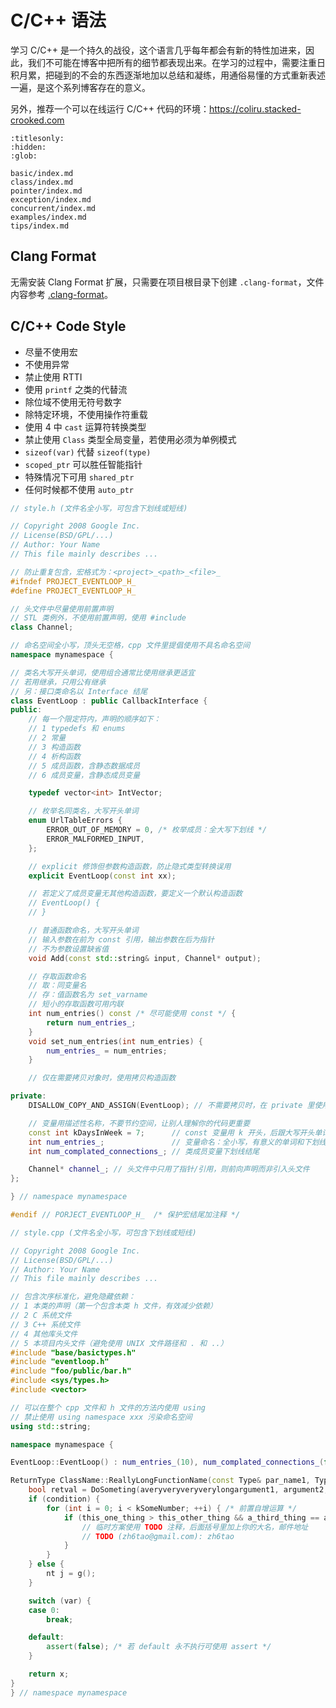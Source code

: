 # C/C++ 语法

学习 C/C++ 是一个持久的战役，这个语言几乎每年都会有新的特性加进来，因此，我们不可能在博客中把所有的细节都表现出来。在学习的过程中，需要注重日积月累，把碰到的不会的东西逐渐地加以总结和凝练，用通俗易懂的方式重新表述一遍，是这个系列博客存在的意义。

另外，推荐一个可以在线运行 C/C++ 代码的环境：<https://coliru.stacked-crooked.com>

```{toctree}
:titlesonly:
:hidden:
:glob:

basic/index.md
class/index.md
pointer/index.md
exception/index.md
concurrent/index.md
examples/index.md
tips/index.md
```

## Clang Format

无需安装 Clang Format 扩展，只需要在项目根目录下创建 `.clang-format`，文件内容参考 [.clang-format](../../.clang-format)。

## C/C++ Code Style

- 尽量不使用宏
- 不使用异常
- 禁止使用 RTTI
- 使用 `printf` 之类的代替流
- 除位域不使用无符号数字
- 除特定环境，不使用操作符重载
- 使用 4 中 `cast` 运算符转换类型
- 禁止使用 `Class` 类型全局变量，若使用必须为单例模式
- `sizeof(var)` 代替 `sizeof(type)`
- `scoped_ptr` 可以胜任智能指针
- 特殊情况下可用 `shared_ptr`
- 任何时候都不使用 `auto_ptr`

```cpp
// style.h (文件名全小写，可包含下划线或短线)

// Copyright 2008 Google Inc.
// License(BSD/GPL/...)
// Author: Your Name
// This file mainly describes ...

// 防止重复包含，宏格式为：<project>_<path>_<file>_
#ifndef PROJECT_EVENTLOOP_H_
#define PROJECT_EVENTLOOP_H_

// 头文件中尽量使用前置声明
// STL 类例外，不使用前置声明，使用 #include
class Channel;

// 命名空间全小写，顶头无空格，cpp 文件里提倡使用不具名命名空间
namespace mynamespace {

// 类名大写开头单词，使用组合通常比使用继承更适宜
// 若用继承，只用公有继承
// 另：接口类命名以 Interface 结尾
class EventLoop : public CallbackInterface {
public:
    // 每一个限定符内，声明的顺序如下：
    // 1 typedefs 和 enums
    // 2 常量
    // 3 构造函数
    // 4 析构函数
    // 5 成员函数，含静态数据成员
    // 6 成员变量，含静态成员变量

    typedef vector<int> IntVector;

    // 枚举名同类名，大写开头单词
    enum UrlTableErrors {
        ERROR_OUT_OF_MEMORY = 0, /* 枚举成员：全大写下划线 */
        ERROR_MALFORMED_INPUT,
    };

    // explicit 修饰但参数构造函数，防止隐式类型转换误用
    explicit EventLoop(const int xx);

    // 若定义了成员变量无其他构造函数，要定义一个默认构造函数
    // EventLoop() {
    // }

    // 普通函数命名，大写开头单词
    // 输入参数在前为 const 引用，输出参数在后为指针
    // 不为参数设置缺省值
    void Add(const std::string& input, Channel* output);

    // 存取函数命名
    // 取：同变量名
    // 存：值函数名为 set_varname
    // 短小的存取函数可用内联
    int num_entries() const /* 尽可能使用 const */ {
        return num_entries_;
    }
    void set_num_entries(int num_entries) {
        num_entries_ = num_entries;
    }

    // 仅在需要拷贝对象时，使用拷贝构造函数

private:
    DISALLOW_COPY_AND_ASSIGN(EventLoop); // 不需要拷贝时，在 private 里使用 DISALLOW_COPY_ASSIGN 宏

    // 变量用描述性名称，不要节约空间，让别人理解你的代码更重要
    const int kDaysInWeek = 7;      // const 变量用 k 开头，后跟大写开头单词
    int num_entries_;               // 变量命名：全小写，有意义的单词和下划线
    int num_complated_connections_; // 类成员变量下划线结尾

    Channel* channel_; // 头文件中只用了指针/引用，则前向声明而非引入头文件
};

} // namespace mynamespace

#endif // PORJECT_EVENTLOOP_H_  /* 保护宏结尾加注释 */
```

```cpp
// style.cpp (文件名全小写，可包含下划线或短线)

// Copyright 2008 Google Inc.
// License(BSD/GPL/...)
// Author: Your Name
// This file mainly describes ...

// 包含次序标准化，避免隐藏依赖：
// 1 本类的声明（第一个包含本类 h 文件，有效减少依赖）
// 2 C 系统文件
// 3 C++ 系统文件
// 4 其他库头文件
// 5 本项目内头文件（避免使用 UNIX 文件路径和 . 和 ..）
#include "base/basictypes.h"
#include "eventloop.h"
#include "foo/public/bar.h"
#include <sys/types.h>
#include <vector>

// 可以在整个 cpp 文件和 h 文件的方法内使用 using
// 禁止使用 using namespace xxx 污染命名空间
using std::string;

namespace mynamespace {

EventLoop::EventLoop() : num_entries_(10), num_complated_connections_(false) {}

ReturnType ClassName::ReallyLongFunctionName(const Type& par_name1, Type* par_name2) {
    bool retval = DoSometing(averyveryveryverylongargument1, argument2, argument3);
    if (condition) {
        for (int i = 0; i < kSomeNumber; ++i) { /* 前置自增运算 */
            if (this_one_thing > this_other_thing && a_third_thing == a_forth_thing) {
                // 临时方案使用 TODO 注释，后面括号里加上你的大名，邮件地址
                // TODO (zh6tao@gmail.com): zh6tao
            }
        }
    } else {
        nt j = g();
    }

    switch (var) {
    case 0:
        break;

    default:
        assert(false); /* 若 default 永不执行可使用 assert */
    }

    return x;
}
} // namespace mynamespace
```
